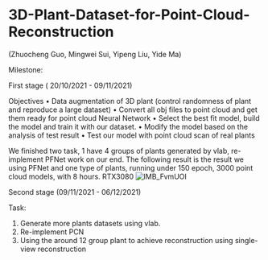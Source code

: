# 3D-Plant-Dataset-for-Point-Cloud-Reconstruction
(Zhuocheng Guo, Mingwei Sui, Yipeng Liu, Yide Ma)



Milestone:

First stage ( 20/10/2021 - 09/11/2021)

Objectives
• Data augmentation of 3D plant (control randomness of plant and reproduce a large dataset)
• Convert all obj files to point cloud and get them ready for point cloud Neural Network • Select the best fit model, build the model and train it with our dataset. 
• Modify the model based on the analysis of test result
• Test our model with point cloud scan of real plants

We finished two task, 1 have 4 groups of plants generated by vlab, re-implement PFNet work on our end.
The following result is the result we using PFNet and one type of plants, running under 150 epoch, 3000 point cloud models, with 8 hours.  RTX3080
![IMB_FvmUOI](https://user-images.githubusercontent.com/66981525/141042330-556fb669-dcf9-45cd-89a5-91a4db5b4352.gif)

Second stage (09/11/2021 - 06/12/2021)

Task:
1. Generate more plants datasets using vlab.
2. Re-implement PCN
3. Using the around 12 group plant to achieve reconstruction using single-view reconstruction 
